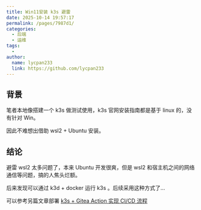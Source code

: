 ```yaml
---
title: Win11安装 k3s 避雷
date: 2025-10-14 19:57:17
permalink: /pages/7987d1/
categories:
  - 后端
  - 运维
tags:
  -
author:
  name: lycpan233
  link: https://github.com/lycpan233
---
```


## 背景

笔者本地像搭建一个 k3s 做测试使用，k3s 官网安装指南都是基于 linux 的，没有针对 Win。

因此不难想出借助 wsl2 + Ubuntu 安装。

## 结论

避雷 wsl2 太多问题了，本来 Ubuntu 开发很爽，但是 wsl2 和宿主机之间的网络通信等问题，搞的人焦头烂额。

后来发现可以通过 k3d + docker 运行 k3s 。后续采用这种方式了...

可以参考另篇文章部署 [k3s + Gitea Action 实现 CI/CD 流程](/pages/f21f76/)
